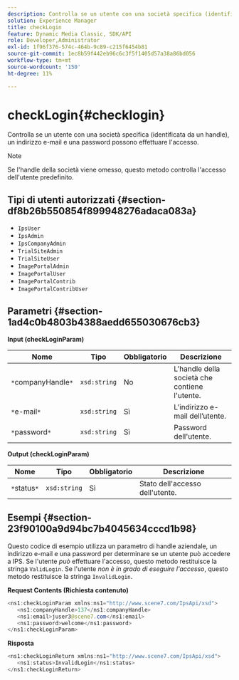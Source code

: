 ```yaml
---
description: Controlla se un utente con una società specifica (identificata da un handle), un indirizzo e-mail e una password possono effettuare l'accesso.
solution: Experience Manager
title: checkLogin
feature: Dynamic Media Classic, SDK/API
role: Developer,Administrator
exl-id: 1f96f376-574c-464b-9c89-c215f6454b81
source-git-commit: 1ec8b59f442eb96c6c3f5f1405d57a38a86bd056
workflow-type: tm+mt
source-wordcount: '150'
ht-degree: 11%

---
```


# checkLogin{#checklogin}

Controlla se un utente con una società specifica (identificata da un handle), un indirizzo e-mail e una password possono effettuare l&#39;accesso.

>[!NOTE]
>
>Se l&#39;handle della società viene omesso, questo metodo controlla l&#39;accesso dell&#39;utente predefinito.

## Tipi di utenti autorizzati {#section-df8b26b550854f899948276adaca083a}

* `IpsUser`
* `IpsAdmin`
* `IpsCompanyAdmin`
* `TrialSiteAdmin`
* `TrialSiteUser`
* `ImagePortalAdmin`
* `ImagePortalUser`
* `ImagePortalContrib`
* `ImagePortalContribUser`

## Parametri {#section-1ad4c0b4803b4388aedd655030676cb3}

**Input (checkLoginParam)**

| Nome | Tipo | Obbligatorio | Descrizione |
|---|---|---|---|
| `*`companyHandle`*` | `xsd:string` | No | L&#39;handle della società che contiene l&#39;utente. |
| `*`e-mail`*` | `xsd:string` | Sì | L’indirizzo e-mail dell’utente. |
| `*`password`*` | `xsd:string` | Sì | Password dell&#39;utente. |

**Output (checkLoginParam)**

| Nome | Tipo | Obbligatorio | Descrizione |
|---|---|---|---|
| `*`status`*` | `xsd:string` | Sì | Stato dell&#39;accesso dell&#39;utente. |

## Esempi {#section-23f90100a9d94bc7b4045634cccd1b98}

Questo codice di esempio utilizza un parametro di handle aziendale, un indirizzo e-mail e una password per determinare se un utente può accedere a IPS. Se l&#39;utente *può* effettuare l&#39;accesso, questo metodo restituisce la stringa `ValidLogin`. Se l&#39;utente *non è in grado di eseguire l&#39;accesso*, questo metodo restituisce la stringa `InvalidLogin`.

**Request Contents (Richiesta contenuto)**

```java
<ns1:checkLoginParam xmlns:ns1="http://www.scene7.com/IpsApi/xsd">
   <ns1:companyHandle>137</ns1:companyHandle>
   <ns1:email>juser3@scene7.com</ns1:email>
   <ns1:password>welcome</ns1:password>
</ns1:checkLoginParam>
```

**Risposta**

```java
<ns1:checkLoginReturn xmlns:ns1="http://www.scene7.com/IpsApi/xsd">
   <ns1:status>InvalidLogin</ns1:status>
</ns1:checkLoginReturn>
```
